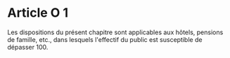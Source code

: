 # Article O 1

Les dispositions du présent chapitre sont applicables aux hôtels, pensions de famille, etc., dans lesquels l'effectif du public est susceptible de dépasser 100.
